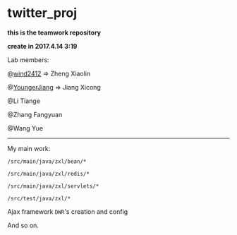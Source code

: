 # twitter_proj

__this is the teamwork repository__

__create in 2017.4.14 3:19__

Lab members:
	
@[wind2412](https://github.com/wind2412)			=>		Zheng Xiaolin
	
@[YoungerJiang](https://github.com/YoungerJiang)		=>		Jiang Xicong
	
@Li Tiange
	
@Zhang Fangyuan
	
@Wang Yue


******************************************



My main work:  

`/src/main/java/zxl/bean/*`

`/src/main/java/zxl/redis/*`

`/src/main/java/zxl/servlets/*`

`/src/test/java/zxl/*`

Ajax framework `DWR`'s creation and config

And so on.

